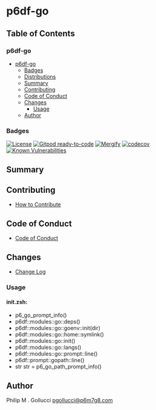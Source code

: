 # p6df-go

## Table of Contents


### p6df-go
- [p6df-go](#p6df-go)
  - [Badges](#badges)
  - [Distributions](#distributions)
  - [Summary](#summary)
  - [Contributing](#contributing)
  - [Code of Conduct](#code-of-conduct)
  - [Changes](#changes)
    - [Usage](#usage)
  - [Author](#author)

### Badges

[![License](https://img.shields.io/badge/License-Apache%202.0-yellowgreen.svg)](https://opensource.org/licenses/Apache-2.0)
[![Gitpod ready-to-code](https://img.shields.io/badge/Gitpod-ready--to--code-blue?logo=gitpod)](https://gitpod.io/#https://github.com/p6m7g8/p6df-go)
[![Mergify](https://img.shields.io/endpoint.svg?url=https://gh.mergify.io/badges/p6m7g8/p6df-go/&style=flat)](https://mergify.io)
[![codecov](https://codecov.io/gh/p6m7g8/p6df-go/branch/master/graph/badge.svg?token=14Yj1fZbew)](https://codecov.io/gh/p6m7g8/p6df-go)
[![Known Vulnerabilities](https://snyk.io/test/github/p6m7g8/p6df-go/badge.svg?targetFile=package.json)](https://snyk.io/test/github/p6m7g8/p6df-go?targetFile=package.json)

## Summary

## Contributing

- [How to Contribute](CONTRIBUTING.md)

## Code of Conduct

- [Code of Conduct](CODE_OF_CONDUCT.md)

## Changes

- [Change Log](CHANGELOG.md)

### Usage

#### init.zsh:

- p6_go_prompt_info()
- p6df::modules::go::deps()
- p6df::modules::go::goenv::init(dir)
- p6df::modules::go::home::symlink()
- p6df::modules::go::init()
- p6df::modules::go::langs()
- p6df::modules::go::prompt::line()
- p6df::prompt::gopath::line()
- str str = p6_go_path_prompt_info()


## Author

Philip M . Gollucci <pgollucci@p6m7g8.com>
